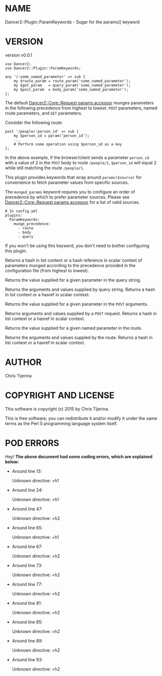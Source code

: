 # NAME

Dancer2::Plugin::ParamKeywords - Sugar for the params() keyword

# VERSION

version v0.0.1

    use Dancer2;
    use Dancer2::Plugin::ParamKeywords;

    any '/:some_named_parameter' => sub {
        my $route_param = route_param('some_named_parameter');
        my $get_param   = query_param('some_named_parameter');
        my $post_param  = body_param('some_named_parameter');
    };

The default [Dancer2::Core::Request params
accessor](https://metacpan.org/pod/Dancer2::Core::Request#params-source)
munges parameters in the following precedence from
highest to lowest: `POST` parameters, named route parameters,
and `GET` parameters.

Consider the following route:

    post '/people/:person_id' => sub {
        my $person_id = param('person_id');
        ...
        # Perform some operation using $person_id as a key
    };

In the above example, if the browser/client sends a parameter
`person_id` with a value of 2 in the `POST` body to route `/people/1`,
`$person_id` will equal 2 while still matching the route `/people/1`.

This plugin provides keywords that wrap around `params($source)`
for convenience to fetch parameter values from specific sources.

The `munged_params` keyword requires you to configure an order of
precedence by which to prefer parameter sources.  Please see 
[Dancer2::Core::Request params accessor](https://metacpan.org/pod/Dancer2::Core::Request#params-source)
for a list of valid sources.

    # In config.yml
    plugins:
      ParamKeywords:
        munge_precedence:
          - route
          - body
          - query

If you won't be using this keyword, you don't need to bother configuring
this plugin.

Returns a hash in list context or a hash reference in scalar context of
parameters munged according to the precedence provided in the configuration
file (from highest to lowest).

Returns the value supplied for a given parameter in the query string.

Returns the arguments and values supplied by query string. Returns a hash in list context or a hasref in scalar context.

Returns the value supplied for a given parameter in the `POST` arguments.

Returns arguments and values supplied by a `POST` request.  Returns a hash in list context or a hasref in scalar context.

Returns the value supplied for a given named parameter in the route.

Returns the arguments and values suppled by the route. Returns a hash in list context or a hasref in scalar context.

# AUTHOR

Chris Tijerina

# COPYRIGHT AND LICENSE

This software is copyright (c) 2015 by Chris Tijerina.

This is free software; you can redistribute it and/or modify it under
the same terms as the Perl 5 programming language system itself.

# POD ERRORS

Hey! **The above document had some coding errors, which are explained below:**

- Around line 13:

    Unknown directive: =h1

- Around line 24:

    Unknown directive: =h1

- Around line 47:

    Unknown directive: =h2

- Around line 65:

    Unknown directive: =h1

- Around line 67:

    Unknown directive: =h2

- Around line 73:

    Unknown directive: =h2

- Around line 77:

    Unknown directive: =h2

- Around line 81:

    Unknown directive: =h2

- Around line 85:

    Unknown directive: =h2

- Around line 89:

    Unknown directive: =h2

- Around line 93:

    Unknown directive: =h2
